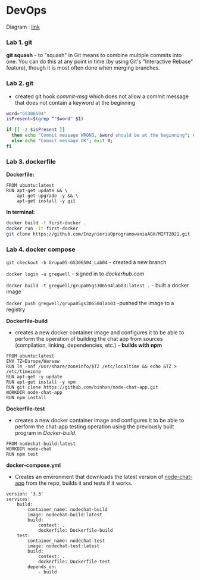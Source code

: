 # DevOps

Diagram : [link](https://raw.githubusercontent.com/gregwell/university-notes/main/english/devops/images/diagram.png)

### Lab 1. git

**git squash** - to "squash" in Git means to combine multiple commits into one. You can do this at any point in time (by using Git's "Interactive Rebase" feature), though it is most often done when merging branches.

### Lab 2. git

- created git hook *commit-msg* which does not allow a commit message that does not contain a keyword at the beginning

```bash
word="GS306504"
isPresent=$(grep ^"$word" $1)

if [[ -z $isPresent ]]
  then echo "Commit message WRONG, $word should be at the beginning"; exit 1;
  else echo "Commit message OK"; exit 0;
fi
```

### Lab 3. dockerfile

**Dockerfile:**

```docker
FROM ubuntu:latest
RUN apt-get update && \
    apt-get upgrade -y && \
    apt-get install -y git
```

**In terminal:**

```bash
docker build -t first-docker .
docker run -it first-docker
git clone https://github.com/InzynieriaOprogramowaniaAGH/MIFT2021.git
```

### Lab 4. docker compose

`git checkout -b Grupa05-GS306504_Lab04` - created a new branch 

`docker login -u gregwell` - signed in to *dockerhub.com*

`docker build -t gregwell/grupa05gs306504lab03:latest .` - built a docker image

`docker push gregwell/grupa05gs306504lab03` -pushed the image to a registry

**Dockerfile-build**

- creates a new docker container image and configures it to be able to perform the operation of building the chat app from sources (compilation, linking, dependencies, etc.) - **builds with npm**

```docker
FROM ubuntu:latest
ENV TZ=Europe/Warsaw
RUN ln -snf /usr/share/zoneinfo/$TZ /etc/localtime && echo &TZ > /etc/timezone
RUN apt-get -y update
RUN apt-get install -y npm
RUN git clone https://github.com/binhxn/node-chat-app.git
WORKDIR node-chat-app
RUN npm install
```

**Dockerfile-test**

- creates a new docker container image and configures it to be able to perform the chat-app testing operation using the previously built program in *Docker-build*.

```docker
FROM nodechat-build:latest
WORKDIR node-chat
RUN npm test
```

**docker-compose.yml**

- Creates an environment that downloads the latest version of [node-chat-app](https://github.com/binhxn/node-chat-app.git) from the repo, builds it and tests if it works.

```docker
version: '3.3'
services: 
    build:
        container_name: nodechat-build
        image: nodechat-build:latest
        build: 
            context: .
            dockerfile: Dockerfile-build
    test: 
        container_name: nodechat-test
        image: nodechat-test:latest
        build: 
            context: .
            dockerfile: Dockerfile-test
        depends_on:
            - build
```